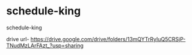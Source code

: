 # schedule-king
schedule-king

drive url-
https://drive.google.com/drive/folders/13mQYTrRyIuQ5CRSjP-TNudMzLArFAzt_?usp=sharing
